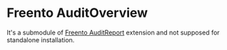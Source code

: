 # Freento AuditOverview
It's a submodule of [Freento AuditReport](https://github.com/Freento/audit-report) extension and not supposed for standalone installation.
